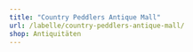 ```yaml
---
title: "Country Peddlers Antique Mall"
url: /labelle/country-peddlers-antique-mall/
shop: Antiquitäten
---
```

